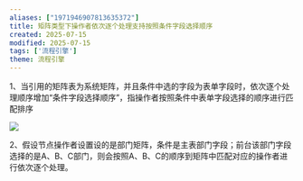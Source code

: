 ```yaml
---
aliases: ["1971946907813635372"]
title: 矩阵类型下操作者依次逐个处理支持按照条件字段选择顺序
created: 2025-07-15
modified: 2025-07-15
tags: ['流程引擎']
theme: 流程引擎
---
```


1、当引用的矩阵表为系统矩阵，并且条件中选的字段为表单字段时，依次逐个处理顺序增加“条件字段选择顺序”，指操作者按照条件中表单字段选择的顺序进行匹配排序

![](https://myhelpdoc.oss-cn-heyuan.aliyuncs.com/mdimages/4ab3cc7364cd0362c10bf7dfd3d09d0d.jpg)

2、假设节点操作者设置设的是部门矩阵，条件是主表部门字段；前台该部门字段选择的是A、B、C部门，则会按照A、B、C的顺序到矩阵中匹配对应的操作者进行依次逐个处理。

